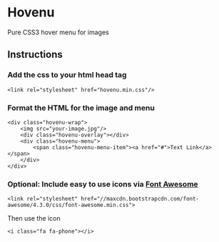 # Hovenu
Pure CSS3 hover menu for images

## Instructions
### Add the css to your html head tag

`<link rel="stylesheet" href="hovenu.min.css"/>`

### Format the HTML for the image and menu

```
<div class="hovenu-wrap">
    <img src="your-image.jpg"/>
    <div class="hovenu-overlay"></div>
    <div class="hovenu-menu">
        <span class="hovenu-menu-item"><a href="#">Text Link</a></span>
    </div>
</div>
```

### Optional: Include easy to use icons via [Font Awesome](http://fortawesome.github.io/Font-Awesome/)

`<link rel="stylesheet" href="//maxcdn.bootstrapcdn.com/font-awesome/4.3.0/css/font-awesome.min.css">`

Then use the icon

`<i class="fa fa-phone"></i>`